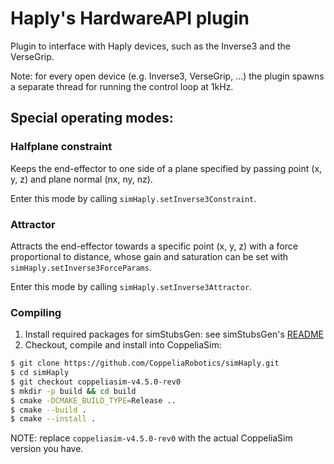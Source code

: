 # Haply's HardwareAPI plugin

Plugin to interface with Haply devices, such as the Inverse3 and the VerseGrip.

Note: for every open device (e.g. Inverse3, VerseGrip, ...) the plugin spawns a separate thread for running the control loop at 1kHz.

## Special operating modes:

### Halfplane constraint

Keeps the end-effector to one side of a plane specified by passing point (x, y, z) and plane normal (nx, ny, nz).

Enter this mode by calling `simHaply.setInverse3Constraint`.

### Attractor

Attracts the end-effector towards a specific point (x, y, z) with a force proportional to distance, whose gain and saturation can be set with `simHaply.setInverse3ForceParams`.

Enter this mode by calling `simHaply.setInverse3Attractor`.

### Compiling

1. Install required packages for simStubsGen: see simStubsGen's [README](https://github.com/CoppeliaRobotics/include/blob/master/simStubsGen/README.md)
2. Checkout, compile and install into CoppeliaSim:
```sh
$ git clone https://github.com/CoppeliaRobotics/simHaply.git
$ cd simHaply
$ git checkout coppeliasim-v4.5.0-rev0
$ mkdir -p build && cd build
$ cmake -DCMAKE_BUILD_TYPE=Release ..
$ cmake --build .
$ cmake --install .
```

NOTE: replace `coppeliasim-v4.5.0-rev0` with the actual CoppeliaSim version you have.
